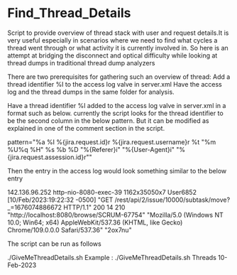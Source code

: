 # Find_Thread_Details
Script to provide overview of thread stack with user and request details.It is very useful especially in scenarios where we need to find what cycles a thread went through or what activity it is currently involved in. 
So here is an attempt at bridging the disconnect and optical difficulty  while looking at thread dumps in traditional thread dump analyzers 

There are two prerequisites for gathering such an overview of thread:
Add a thread identifier %I to the access log valve in server.xml
Have the access log and the thread dumps in the same folder for analysis.

Have a thread identifier %I added to the access log valve in server.xml in a format such as below. currently the script looks for the thread identifier to be the second column in the below pattern.
But it can be modified as explained in one of the comment section in the script.

pattern="%a %I %{jira.request.id}r %{jira.request.username}r %t &quot;%m %U%q %H&quot; %s %b %D &quot;%{Referer}i&quot; &quot;%{User-Agent}i&quot; &quot;%{jira.request.assession.id}r&quot;"

Then the entry in the access log would look something similar to the below entry

142.136.96.252 http-nio-8080-exec-39 1162x35050x7 User6852 [10/Feb/2023:19:22:32 -0500] "GET /rest/api/2/issue/10000/subtask/move?_=1676074886672 HTTP/1.1" 200 14 210 "http://localhost:8080/browse/SCRUM-67754" "Mozilla/5.0 (Windows NT 10.0; Win64; x64) AppleWebKit/537.36 (KHTML, like Gecko) Chrome/109.0.0.0 Safari/537.36" "2ox7nu" 

The script can be run as follows

./GiveMeThreadDetails.sh <folder containing tdumps and accesslog> <Date in DD-MON-YYYY>
Example : ./GiveMeThreadDetails.sh Threads 10-Feb-2023
